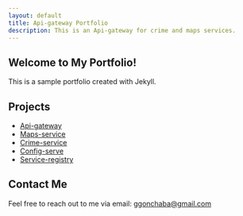 ```yaml
---
layout: default
title: Api-gateway Portfolio
description: This is an Api-gateway for crime and maps services.
---
```


<head>
  <link rel="stylesheet" href="{{ 'style.css' | https://gee-cpu.github.io/api-gateway/ }}">
</head>

<section class="main-content">
  <h1>Welcome to My Portfolio!</h1>
  <p>This is a sample portfolio created with Jekyll.</p>

  <h2>Projects</h2>
  <ul>
    <li><a href="https://github.com/gee-cpu/api-gateway">Api-gateway</a></li>
    <li><a href="https://github.com/gee-cpu/google-maps-integration">Maps-service</a></li>
    <li><a href="https://github.com/gee-cpu/crime-service-impl">Crime-service</a></li>
    <li><a href="https://github.com/gee-cpu/config-server">Config-serve</a></li>
    <li><a href="https://github.com/gee-cpu/service-registry">Service-registry</a></li>
  </ul>

  <h2>Contact Me</h2>
  <p>Feel free to reach out to me via email: <a href="mailto:your.gmail@.com">ggonchaba@gmail.com</a></p>
</section>
